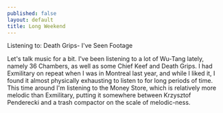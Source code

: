 ```yaml
---
published: false
layout: default
title: Long Weekend
---
```


Listening to: Death Grips- I've Seen Footage

Let's talk music for a bit. I've been listening to a lot of Wu-Tang lately, namely 36 Chambers, as well as some Chief Keef and Death Grips. I had Exmilitary on repeat when I was in Montreal last year, and while I liked it, I found it almost physically exhausting to listen to for long periods of time. This time around I'm listening to the Money Store, which is relatively more melodic than Exmilitary, putting it somewhere between Krzysztof Penderecki and a trash compactor on the scale of melodic-ness.
